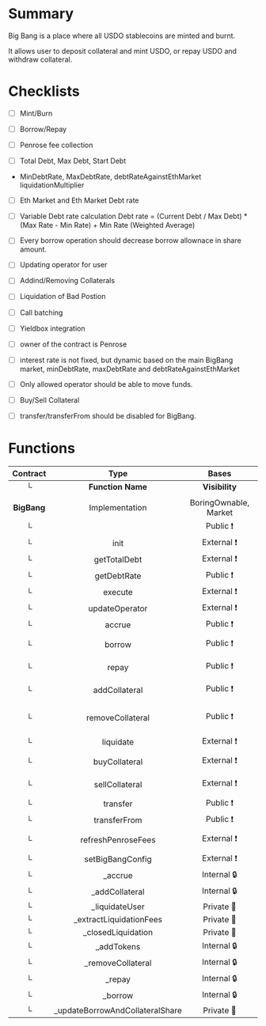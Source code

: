 # Summary

Big Bang is a place where all USDO stablecoins are minted and burnt.

It allows user to deposit collateral and mint USDO, or repay USDO and withdraw collateral.

# Checklists
- [ ] Mint/Burn
- [ ] Borrow/Repay
- [ ] Penrose fee collection

- [ ] Total Debt, Max Debt, Start Debt
- MinDebtRate, MaxDebtRate, debtRateAgainstEthMarket liquidationMultiplier
- [ ] Eth Market and Eth Market Debt rate

- [ ] Variable Debt rate calculation
Debt rate = (Current Debt / Max Debt) * (Max Rate - Min Rate) + Min Rate (Weighted Average)

- [ ] Every borrow operation should decrease borrow allownace in share amount.
- [ ] Updating operator for user
- [ ] Addind/Removing Collaterals
- [ ] Liquidation of Bad Postion
- [ ] Call batching
- [ ] Yieldbox integration
- [ ] owner of the contract is Penrose
- [ ] interest rate is not fixed, but dynamic based on the main BigBang market, minDebtRate, maxDebtRate and debtRateAgainstEthMarket
- [ ]  Only allowed operator should be able to move funds.
- [ ] Buy/Sell Collateral
- [ ] transfer/transferFrom should be disabled for BigBang.

# Functions

|  Contract  |         Type        |       Bases      |                  |                 |
|:----------:|:-------------------:|:----------------:|:----------------:|:---------------:|
|     └      |  **Function Name**  |  **Visibility**  |  **Mutability**  |  **Modifiers**  |
||||||
| **BigBang** | Implementation | BoringOwnable, Market |||
| └ | <Constructor> | Public ❗️ | 🛑  | MarketERC20 |
| └ | init | External ❗️ | 🛑  | onlyOnce |
| └ | getTotalDebt | External ❗️ |   |NO❗️ |
| └ | getDebtRate | Public ❗️ |   |NO❗️ |
| └ | execute | External ❗️ | 🛑  |NO❗️ |
| └ | updateOperator | External ❗️ | 🛑  |NO❗️ |
| └ | accrue | Public ❗️ | 🛑  |NO❗️ |
| └ | borrow | Public ❗️ | 🛑  | notPaused solvent |
| └ | repay | Public ❗️ | 🛑  | notPaused allowedBorrow |
| └ | addCollateral | Public ❗️ | 🛑  | allowedBorrow notPaused |
| └ | removeCollateral | Public ❗️ | 🛑  | notPaused solvent allowedBorrow |
| └ | liquidate | External ❗️ | 🛑  | notPaused |
| └ | buyCollateral | External ❗️ | 🛑  | notPaused solvent |
| └ | sellCollateral | External ❗️ | 🛑  | notPaused solvent |
| └ | transfer | Public ❗️ | 🛑  |NO❗️ |
| └ | transferFrom | Public ❗️ | 🛑  |NO❗️ |
| └ | refreshPenroseFees | External ❗️ | 🛑  | onlyOwner notPaused |
| └ | setBigBangConfig | External ❗️ | 🛑  | onlyOwner |
| └ | _accrue | Internal 🔒 | 🛑  | |
| └ | _addCollateral | Internal 🔒 | 🛑  | |
| └ | _liquidateUser | Private 🔐 | 🛑  | |
| └ | _extractLiquidationFees | Private 🔐 | 🛑  | |
| └ | _closedLiquidation | Private 🔐 | 🛑  | |
| └ | _addTokens | Internal 🔒 | 🛑  | |
| └ | _removeCollateral | Internal 🔒 | 🛑  | |
| └ | _repay | Internal 🔒 | 🛑  | |
| └ | _borrow | Internal 🔒 | 🛑  | |
| └ | _updateBorrowAndCollateralShare | Private 🔐 | 🛑  | |
